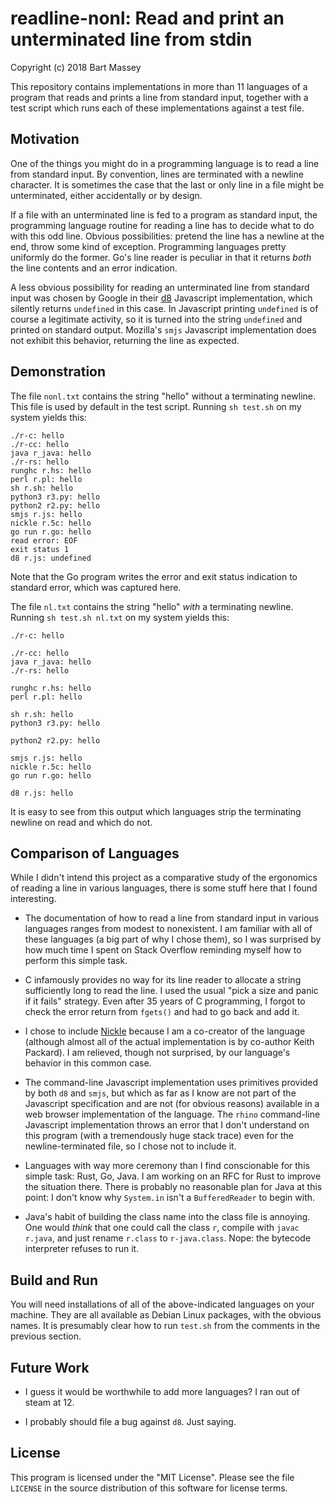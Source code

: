 # readline-nonl: Read and print an unterminated line from stdin
Copyright (c) 2018 Bart Massey

This repository contains implementations in more than 11
languages of a program that reads and prints a line from
standard input, together with a test script which runs each
of these implementations against a test file.

## Motivation

One of the things you might do in a programming language is
to read a line from standard input. By convention, lines are
terminated with a newline character. It is sometimes the
case that the last or only line in a file might be unterminated,
either accidentally or by design.

If a file with an unterminated line is fed to a program as
standard input, the programming language routine for reading
a line has to decide what to do with this odd line. Obvious
possibilities: pretend the line has a newline at the end,
throw some kind of exception. Programming languages pretty
uniformly do the former. Go's line reader is peculiar in
that it returns *both* the line contents and an error
indication.

A less obvious possibility for reading an unterminated line
from standard input was chosen by Google in their
[d8](https://v8.dev/docs/d8) Javascript implementation,
which silently returns `undefined` in this case.  In
Javascript printing `undefined` is of course a legitimate
activity, so it is turned into the string `undefined` and
printed on standard output. Mozilla's `smjs` Javascript
implementation does not exhibit this behavior, returning the
line as expected.

## Demonstration

The file `nonl.txt` contains the string "hello" without a
terminating newline. This file is used by default in the
test script.
Running `sh test.sh` on my system yields this:

```
./r-c: hello
./r-cc: hello
java r_java: hello
./r-rs: hello
runghc r.hs: hello
perl r.pl: hello
sh r.sh: hello
python3 r3.py: hello
python2 r2.py: hello
smjs r.js: hello
nickle r.5c: hello
go run r.go: hello
read error: EOF
exit status 1
d8 r.js: undefined
```

Note that the Go program writes the error and exit status
indication to standard error, which was captured here.

The file `nl.txt` contains the string "hello" *with* a
terminating newline. Running `sh test.sh nl.txt` on my
system yields this:

```
./r-c: hello

./r-cc: hello
java r_java: hello
./r-rs: hello

runghc r.hs: hello
perl r.pl: hello

sh r.sh: hello
python3 r3.py: hello

python2 r2.py: hello

smjs r.js: hello
nickle r.5c: hello
go run r.go: hello

d8 r.js: hello
```

It is easy to see from this output which languages strip the
terminating newline on read and which do not.

## Comparison of Languages

While I didn't intend this project as a comparative study of
the ergonomics of reading a line in various languages, there
is some stuff here that I found interesting.

* The documentation of how to read a line from standard
  input in various languages ranges from modest to
  nonexistent. I am familiar with all of these languages (a
  big part of why I chose them), so I was surprised by how
  much time I spent on Stack Overflow reminding myself how
  to perform this simple task.

* C infamously provides no way for its line reader to
  allocate a string sufficiently long to read the line.  I
  used the usual "pick a size and panic if it fails"
  strategy. Even after 35 years of C programming, I forgot
  to check the error return from `fgets()` and had to go
  back and add it.

* I chose to include [Nickle](http://nickle.org) because I
  am a co-creator of the language (although almost all of
  the actual implementation is by co-author Keith Packard).
  I am relieved, though not surprised, by our language's
  behavior in this common case.

* The command-line Javascript implementation uses primitives
  provided by both `d8` and `smjs`, but which as far as I
  know are not part of the Javascript specification and are
  not (for obvious reasons) available in a web browser
  implementation of the language. The `rhino` command-line
  Javascript implementation throws an error that I don't
  understand on this program (with a tremendously huge stack
  trace) even for the newline-terminated file, so I chose
  not to include it.

* Languages with way more ceremony than I find conscionable
  for this simple task: Rust, Go, Java. I am working on an
  RFC for Rust to improve the situation there. There is
  probably no reasonable plan for Java at this point: I
  don't know why `System.in` isn't a `BufferedReader` to
  begin with.

* Java's habit of building the class name into the class
  file is annoying. One would *think* that one could call
  the class `r`, compile with `javac r.java`, and just
  rename `r.class` to `r-java.class`. Nope: the bytecode
  interpreter refuses to run it.

## Build and Run

You will need installations of all of the above-indicated
languages on your machine. They are all available as Debian
Linux packages, with the obvious names. It is presumably
clear how to run `test.sh` from the comments in the previous
section.

## Future Work

* I guess it would be worthwhile to add more languages? I
  ran out of steam at 12.

* I probably should file a bug against `d8`. Just saying.

## License

This program is licensed under the "MIT License".  Please
see the file `LICENSE` in the source distribution of this
software for license terms.
